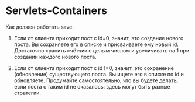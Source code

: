 # Servlets-Containers

Как должен работать save:

1. Если от клиента приходит пост с id=0, значит, это создание нового поста.
Вы сохраняете его в списке и присваиваете ему новый id. Достаточно хранить счётчик с целым числом и увеличивать на 1 при создании каждого нового поста.

2. Если от клиента приходит пост с id !=0, значит, это сохранение (обновление) существующего поста. 
Вы ищете его в списке по id и обновляете. Продумайте самостоятельно, что вы будете делать, если поста с таким id не оказалось: здесь могут быть разные стратегии.
